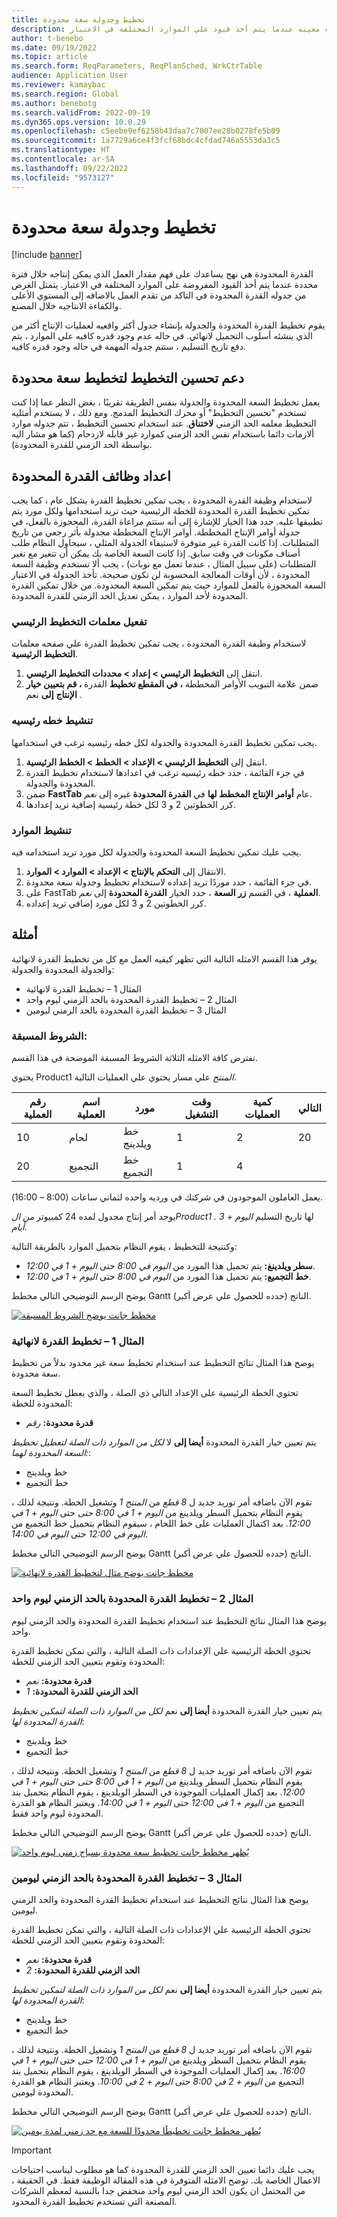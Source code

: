```yaml
---
title: تخطيط وجدولة سعة محدودة
description: يساعد تخطيط القدرة المحدودة والجدولة في فهم مقدار العمل الذي يمكن إنتاجه اثناء فتره معينه عندما يتم أخذ قيود علي الموارد المختلفة في الاعتبار.
author: t-benebo
ms.date: 09/19/2022
ms.topic: article
ms.search.form: ReqParameters, ReqPlanSched, WrkCtrTable
audience: Application User
ms.reviewer: kamaybac
ms.search.region: Global
ms.author: benebotg
ms.search.validFrom: 2022-09-19
ms.dyn365.ops.version: 10.0.29
ms.openlocfilehash: c5eebe9ef6258b43daa7c7007ee28b0278fe5b09
ms.sourcegitcommit: 1a7729a6ce4f3fcf68bdc4cfdad746a5553da3c5
ms.translationtype: HT
ms.contentlocale: ar-SA
ms.lasthandoff: 09/22/2022
ms.locfileid: "9573127"
---
```

# <a name="finite-capacity-planning-and-scheduling"></a>تخطيط وجدولة سعة محدودة

[!include [banner](../../includes/banner.md)]

القدرة المحدودة هي نهج يساعدك على فهم مقدار العمل الذي يمكن إنتاجه خلال فترة محددة عندما يتم أخذ القيود المفروضة على الموارد المختلفة في الاعتبار. يتمثل الغرض من جدوله القدرة المحدودة في التاكد من تقدم العمل بالاضافه إلى المستوي الأعلى والكفاءة الانتاجيه خلال المصنع.

يقوم تخطيط القدرة المحدودة والجدولة بإنشاء جدول أكثر واقعيه لعمليات الإنتاج أكثر من الذي ينشئه أسلوب التحميل لانهائي. في حاله عدم وجود قدره كافيه علي الموارد ، يتم دفع تاريخ التسليم ، ستتم جدوله المهمة في حاله وجود قدره كافيه.

## <a name="planning-optimization-support-for-finite-capacity-planning"></a>دعم تحسين التخطيط لتخطيط سعة محدودة

يعمل تخطيط السعة المحدودة والجدولة بنفس الطريقة تقريبًا ، بغض النظر عما إذا كنت تستخدم "تحسين التخطيط" أو محرك التخطيط المدمج. ومع ذلك ، لا يستخدم أمثليه التخطيط معلمه الحد الزمني **لاختناق**. عند استخدام تحسين التخطيط ، تتم جدوله موارد ألازمات دائما باستخدام نفس الحد الزمني كموارد غير قابله لازدحام (كما هو مشار اليه بواسطة الحد الزمني للقدرة المحدودة).

## <a name="set-up-finite-capacity-functionality"></a>اعداد وظائف القدرة المحدودة

لاستخدام وظيفة القدرة المحدودة ، يجب تمكين تخطيط القدرة بشكل عام ، كما يجب تمكين تخطيط القدرة المحدودة للخطة الرئيسية حيث تريد استخدامها ولكل مورد يتم تطبيقها عليه. حدد هذا الخيار للإشارة إلى أنه ستتم مراعاة القدرة، المحجوزة بالفعل، في جدولة أوامر الإنتاج المخططة. أوامر الإنتاج المخططة مجدولة بأثر رجعي من تاريخ المتطلبات. إذا كانت القدرة غير متوفرة لاستيفاء الجدولة المثلي ، سيحاول النظام طلب أصناف مكونات في وقت سابق. إذا كانت السعة الخاصة بك يمكن أن تتغير مع تغير المتطلبات (على سبيل المثال ، عندما تعمل مع نوبات) ، يجب ألا تستخدم وظيفة السعة المحدودة ، لأن أوقات المعالجة المحسوبة لن تكون صحيحة. تأخذ الجدولة في الاعتبار السعة المحجوزة بالفعل للموارد حيث يتم تمكين السعة المحدودة. من خلال تمكين القدرة المحدودة لأحد الموارد ، يمكن تعديل الحد الزمني للقدرة المحدودة.

### <a name="activate-master-planning-parameters"></a>تفعيل معلمات التخطيط الرئيسي

لاستخدام وظيفة القدرة المحدودة ، يجب تمكين تخطيط القدرة علي صفحه معلمات **التخطيط الرئيسية**.

1. انتقل إلى **التخطيط الرئيسي \> إعداد \> محددات التخطيط الرئيسي**.
1. ضمن علامة التبويب الأوامر المخططة **، في المقطع تخطيط** القدرة **، قم بتعيين خيار الإنتاج** **إلى** نعم *.*

### <a name="activate-a-master-plan"></a>تنشيط خطه رئيسيه

يجب تمكين تخطيط القدرة المحدودة والجدولة لكل خطه رئيسيه ترغب في استخدامها.

1. انتقل إلى **التخطيط الرئيسي \> الإعداد \> الخطط \> الخطط الرئيسية**.
1. في جزء القائمة ، حدد خطه رئيسيه ترغب في اعدادها لاستخدام تخطيط القدرة المحدودة والجدولة.
1. ضمن **FastTab** عام **أوامر الإنتاج المخطط لها** في **القدرة المحدودة** غيره إلى *نعم*.
1. كرر الخطوتين 2 و 3 لكل خطة رئيسية إضافية تريد إعدادها.

### <a name="activate-resources"></a>تنشيط الموارد

يجب عليك تمكين تخطيط السعة المحدودة والجدولة لكل مورد تريد استخدامه فيه.

1. الانتقال إلى **التحكم بالإنتاج \> الإعداد \> الموارد \> الموارد**.
1. في جزء القائمة ، حدد موردًا تريد إعداده لاستخدام تخطيط وجدولة سعة محدودة.
1. على FastTab **العملية** ، في القسم **زر السعة** ، حدد الخيار **القدرة المحدودة** إلى *نعم*.
1. كرر الخطوتين 2 و 3 لكل مورد إضافي تريد إعداده.

## <a name="examples"></a>أمثلة

يوفر هذا القسم الامثله التالية التي تظهر كيفيه العمل مع كل من تخطيط القدرة لانهائية والجدولة المحدودة والجدولة:

- المثال 1 – تخطيط القدرة لانهائية
- المثال 2 – تخطيط القدرة المحدودة بالحد الزمني ليوم واحد
- المثال 3 – تخطيط القدرة المحدودة بالحد الزمني ليومين

### <a name="preconditions"></a>الشروط المسبقة:

تفترض كافة الامثله الثلاثة الشروط المسبقة الموضحة في هذا القسم.

يحتوي Product1 *المنتج* علي مسار يحتوي علي العمليات التالية.

| رقم العملية | اسم العملية | مورد        | وقت التشغيل | كمية العمليات | التالي |
|---------------|----------------|-----------------|----------|--------------|------|
| 10            | لحام        | خط ويلدينج    | 1        | 2            | 20   |
| 20            | التجميع     | خط التجميع | 1        | 4            |      |

يعمل العاملون الموجودون في شركتك في ورديه واحده لثماني ساعات (8:00 – 16:00).

يوجد أمر إنتاج مجدول لمده 24 كمبيوتر *من الProduct1* *.* لها تاريخ التسليم *اليوم + 3 أيام*.

وكنتيجة للتخطيط ، يقوم النظام بتحميل الموارد بالطريقة التالية:

- **سطر ويلدينغ:** يتم تحميل هذا المورد من *اليوم في 8:00* حتى *اليوم + 1 في 12:00*.
- **خط التجميع:** يتم تحميل هذا المورد من *اليوم في 8:00* حتى *اليوم + 1 في 12:00*.

يوضح الرسم التوضيحي التالي مخطط Gantt الناتج (حدده للحصول علي عرض أكبر).

[![مخطط جانت يوضح الشروط المسبقة](media/finite-examples-conditions-small.png "مخطط جانت يوضح الشروط المسبقة")](media/finite-examples-conditions.png)

### <a name="example-1--infinite-capacity-planning"></a>المثال 1 – تخطيط القدرة لانهائية

يوضح هذا المثال نتائج التخطيط عند استخدام تخطيط سعة غير محدود بدلاً من تخطيط سعة محدودة.

تحتوي الخطة الرئيسية على الإعداد التالي ذي الصلة ، والذي يعطل تخطيط السعة المحدودة للخطة:

- **قدرة محدودة:** *رقم*

يتم تعيين خيار القدرة المحدودة **أيضا إلى** لا *لكل من الموارد ذات الصلة لتعطيل تخطيط السعة المحدودة لهما:*:

- خط ويلدينج
- خط التجميع

تقوم الآن باضافه أمر توريد جديد ل *8 قطع* من *المنتج 1* وتشغيل الخطة. ونتيجة لذلك ، يقوم النظام بتحميل السطر ويلدينغ من *اليوم + 1 في 8:00 حتى* حتى *اليوم + 1 في 12:00*. بعد اكتمال العمليات على خط اللحام ، سيقوم النظام بتحميل خط التجميع من *اليوم في 12:00* حتى *اليوم في 14:00*.

يوضح الرسم التوضيحي التالي مخطط Gantt الناتج (حدده للحصول علي عرض أكبر).

[![مخطط جانت يوضح مثال لتخطيط القدرة لانهائية](media/finite-examples-example1-small.png "مخطط جانت يوضح مثال لتخطيط القدرة لانهائية")](media/finite-examples-example1.png)

### <a name="example-2--finite-capacity-planning-with-a-time-fence-of-one-day"></a>المثال 2 – تخطيط القدرة المحدودة بالحد الزمني ليوم واحد

يوضح هذا المثال نتائج التخطيط عند استخدام تخطيط القدرة المحدودة والحد الزمني ليوم واحد.

تحتوي الخطة الرئيسية علي الإعدادات ذات الصلة التالية ، والتي تمكن تخطيط القدرة المحدودة وتقوم بتعيين الحد الزمني للخطة:

- **قدرة محدودة:** *نعم*
- **الحد الزمني للقدرة المحدودة:** *1*

يتم تعيين خيار القدرة المحدودة **أيضا إلى** نعم *لكل من الموارد ذات الصلة لتمكين تخطيط القدرة المحدودة لها*:

- خط ويلدينج
- خط التجميع

تقوم الآن باضافه أمر توريد جديد ل *8 قطع* من *المنتج 1* وتشغيل الخطة. ونتيجة لذلك ، يقوم النظام بتحميل السطر ويلدينغ من *اليوم + 1 في 8:00 حتى* حتى *اليوم + 1 في 12:00*. بعد إكمال العمليات الموجودة في السطر الويلدينغ ، يقوم النظام بتحميل بند التجميع من *اليوم + 1 في 12:00* حتى *اليوم + 1 في 14:00*. ويعتبر النظام هو القدرة المحدودة ليوم واحد فقط.

يوضح الرسم التوضيحي التالي مخطط Gantt الناتج (حدده للحصول علي عرض أكبر).

[![يُظهر مخطط جانت تخطيط سعة محدودة بسياج زمني ليوم واحد](media/finite-examples-example2-small.png "يُظهر مخطط جانت تخطيط سعة محدودة بسياج زمني ليوم واحد")](media/finite-examples-example2.png)

### <a name="example-3--finite-capacity-planning-with-a-time-fence-of-two-days"></a>المثال 3 – تخطيط القدرة المحدودة بالحد الزمني ليومين

يوضح هذا المثال نتائج التخطيط عند استخدام تخطيط القدرة المحدودة والحد الزمني ليومين.

تحتوي الخطة الرئيسية علي الإعدادات ذات الصلة التالية ، والتي تمكن تخطيط القدرة المحدودة وتقوم بتعيين الحد الزمني للخطة:

- **قدرة محدودة:** *نعم*
- **الحد الزمني للقدرة المحدودة:** *2*

يتم تعيين خيار القدرة المحدودة **أيضا إلى** نعم *لكل من الموارد ذات الصلة لتمكين تخطيط القدرة المحدودة لها*:

- خط ويلدينج
- خط التجميع

تقوم الآن باضافه أمر توريد جديد ل *8 قطع* من *المنتج 1* وتشغيل الخطة. ونتيجة لذلك ، يقوم النظام بتحميل السطر ويلدينغ من *اليوم + 1 في 12:00 حتى* حتى *اليوم + 1 في 16:00*. بعد إكمال العمليات الموجودة في السطر الويلدينغ ، يقوم النظام بتحميل بند التجميع من *اليوم + 2 في 8:00* حتى *اليوم + 2 في 10:00*. ويعتبر النظام هو القدرة المحدودة ليومين.

يوضح الرسم التوضيحي التالي مخطط Gantt الناتج (حدده للحصول علي عرض أكبر).

[![يُظهر مخطط جانت تخطيطًا محدودًا للسعة مع حد زمني لمدة يومين](media/finite-examples-example3-small.png "يُظهر مخطط جانت تخطيطًا محدودًا للسعة مع حد زمني لمدة يومين")](media/finite-examples-example3.png)

> [!IMPORTANT]
> يجب عليك دائما تعيين الحد الزمني للقدرة المحدودة كما هو مطلوب ليناسب احتياجات الاعمال الخاصة بك. توضح الامثله المتوفرة في هذه المقالة الوظيفة فقط. في الحقيقة ، من المحتمل ان يكون الحد الزمني ليوم واحد منخفض جدا بالنسبة لمعظم الشركات المصنعة التي تستخدم تخطيط القدرة المحدود.
